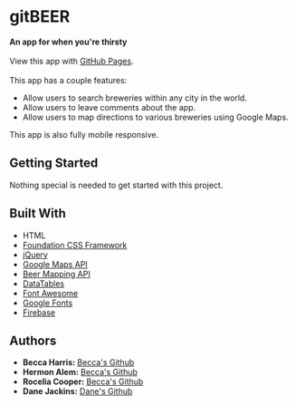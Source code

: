 <h1>gitBEER</h1>
<p><strong>An app for when you're thirsty</strong><br><br>
View this app with <a href="beccaharris.github.io/brewery-locator-app" target="_blank">GitHub Pages</a>.<br><br>
This app has a couple features:
  <ul>
    <li>Allow users to search breweries within any city in the world.</li>
    <li>Allow users to leave comments about the app.</li>
    <li>Allow users to map directions to various breweries using Google Maps.</li>
  </ul>
  This app is also fully mobile responsive. 
</p>

<h2>Getting Started</h2>
<p>Nothing special is needed to get started with this project.</p>

<h2>Built With</h2>
<ul>
  <li>HTML</li>
  <li><a href="https://foundation.zurb.com/" target="_blank">Foundation CSS Framework</a></li>
  <li><a href="https://jquery.com/" target="_blank">jQuery</a></li>
  <li><a href="https://developers.google.com/maps/ target="_blank"">Google Maps API</a></li>
  <li><a href="https://beermapping.com/api/" target="_blank">Beer Mapping API</a></li>
  <li><a href="https://datatables.net/" target="_blank">DataTables</a></li>
  <li><a href="https://fontawesome.com/" target="_blank">Font Awesome</a></li>
  <li><a href="https://fonts.google.com/" target="_blank">Google Fonts</a></li>
  <li><a href="https://firebase.google.com/" target="_blank">Firebase</a></li>
</ul>

<h2>Authors</h2>
<ul>
  <li><strong>Becca Harris:</strong> <a href="https://github.com/beccaharris" target="_blank">Becca's Github</a></li>
  <li><strong>Hermon Alem:</strong> <a href="https://github.com/hermonalem/" target="_blank">Becca's Github</a></li>
  <li><strong>Rocelia Cooper:</strong> <a href="https://github.com/rocelia/" target="_blank">Becca's Github</a></li>
  <li><strong>Dane Jackins:</strong> <a href="https://github.com/danejackins" target="_blank">Dane's Github</a></li>
</ul>